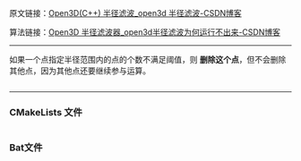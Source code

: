 原文链接：[Open3D(C++) 半径滤波_open3d 半径滤波-CSDN博客](https://blog.csdn.net/qq_36686437/article/details/125714112)

算法链接：[Open3D 半径滤波器_open3d半径滤波为何运行不出来-CSDN博客](https://blog.csdn.net/qq_36686437/article/details/114099728)

----

如果一个点指定半径范围内的点的个数不满足阈值，则 **删除这个点**，但不会删除其他点，因为其他点还要继续参与运算。

```cpp

```

---
### CMakeLists 文件
```cmake

```

### Bat文件
```bat
```
